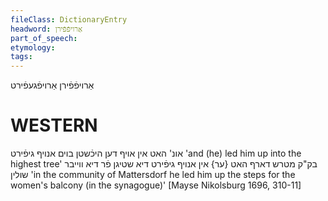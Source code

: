 ```yaml
---
fileClass: DictionaryEntry
headword: אַרויפֿפֿירן
part_of_speech: 
etymology: 
tags: 
---
```

אַרויפֿפֿירן
אַרויפֿגעפֿירט

WESTERN
========

אונ' האט אין אויף דען היכֿשטן בוים אנויף גיפֿירט
'and (he) led him up into the highest tree'
בק"ק מטרש דארף האט {ער} אין אנויף גיפֿירט דיא שטיגן פֿר דיא ווייבר שולין
'in the community of Mattersdorf he led him up the steps for the women's balcony (in the synagogue)'
[Mayse Nikolsburg 1696, 310-11]